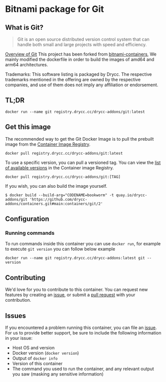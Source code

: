 # Bitnami package for Git

## What is Git?

> Git is an open source distributed version control system that can handle both small and large projects with speed and efficiency.

[Overview of Git](https://git-scm.com/)
This project has been forked from [bitnami-containers](https://github.com/bitnami/containers),  We mainly modified the dockerfile in order to build the images of amd64 and arm64 architectures. 

Trademarks: This software listing is packaged by Drycc. The respective trademarks mentioned in the offering are owned by the respective companies, and use of them does not imply any affiliation or endorsement.

## TL;DR

```console
docker run --name git registry.drycc.cc/drycc-addons/git:latest
```

## Get this image

The recommended way to get the Git Docker Image is to pull the prebuilt image from the [Container Image Registry](https://quay.io/repository/drycc-addons/git).


```console
docker pull registry.drycc.cc/drycc-addons/git:latest
```

To use a specific version, you can pull a versioned tag. You can view the [list of available versions](https://quay.io/repository/drycc-addons/git?tab=tags) in the Container image Registry.

```console
docker pull registry.drycc.cc/drycc-addons/git:[TAG]
```

If you wish, you can also build the image yourself.

```console
$ docker build --build-arg="CODENAME=bookworm" -t quay.io/drycc-addons/git 'https://github.com/drycc-addons/containers.git#main:containers/git/2'
```

## Configuration

### Running commands

To run commands inside this container you can use `docker run`, for example to execute `git version` you can follow below example

```console
docker run --name git registry.drycc.cc/drycc-addons:latest git --version
```

## Contributing

We'd love for you to contribute to this container. You can request new features by creating an [issue](https://github.com/drycc-addons/containers/issues), or submit a [pull request](https://github.com/drycc-addons/containers/pulls) with your contribution.

## Issues

If you encountered a problem running this container, you can file an [issue](https://github.com/drycc-addons/containers/issues/new). For us to provide better support, be sure to include the following information in your issue:

- Host OS and version
- Docker version (`docker version`)
- Output of `docker info`
- Version of this container
- The command you used to run the container, and any relevant output you saw (masking any sensitive information)